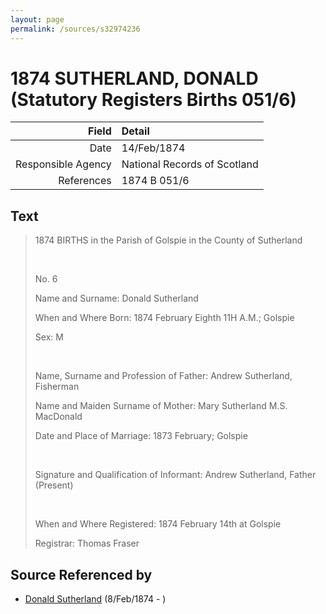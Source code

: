 ```yaml
---
layout: page
permalink: /sources/s32974236
---
```


# 1874 SUTHERLAND, DONALD (Statutory Registers Births 051/6)

Field | Detail
---:|:---
Date | 14/Feb/1874
Responsible Agency | National Records of Scotland
References | 1874 B 051/6

## Text

> 1874 BIRTHS in the Parish of Golspie in the County of Sutherland
>
> <br/>
>
> No. 6
>
> Name and Surname: Donald Sutherland
>
> When and Where Born: 1874 February Eighth 11H A.M.; Golspie
>
> Sex: M
>
> <br/>
>
> Name, Surname and Profession of Father: Andrew Sutherland, Fisherman
>
> Name and Maiden Surname of Mother: Mary Sutherland M.S. MacDonald
>
> Date and Place of Marriage: 1873 February; Golspie
>
> <br/>
>
> Signature and Qualification of Informant: Andrew Sutherland, Father (Present)
>
> <br/>
>
> When and Where Registered: 1874 February 14th at Golspie
>
> Registrar: Thomas Fraser
>

## Source Referenced by

* [Donald Sutherland](../people/@6737165@-donald-sutherland-b1874-2-8-d.md) (8/Feb/1874 - )
